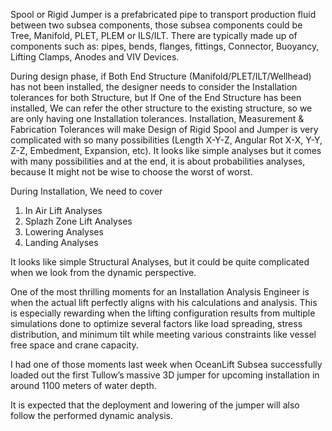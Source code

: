 Spool or Rigid Jumper is a prefabricated pipe to transport production fluid between two subsea components, those subsea components could be Tree, Manifold, PLET, PLEM or ILS/ILT. There are typically made up of components such as: pipes, bends, flanges, fittings, Connector, Buoyancy, Lifting Clamps, Anodes and VIV Devices.

During design phase, if Both End Structure (Manifold/PLET/ILT/Wellhead) has not been installed, the designer needs to consider the Installation tolerances for both Structure, but If One of the End Structure has been installed, We can refer the other structure to the existing structure, so we are only having one Installation tolerances. Installation, Measurement & Fabrication Tolerances will make Design of Rigid Spool and Jumper is very complicated with so many possibilities (Length X-Y-Z, Angular Rot X-X, Y-Y, Z-Z, Embedment, Expansion, etc). It looks like simple analyses but it comes with many possibilities and at the end, it is about probabilities analyses, because It might not be wise to choose the worst of worst.

During Installation, We need to cover
1. In Air Lift Analyses
2. Splazh Zone Lift Analyses
3. Lowering Analyses
4. Landing Analyses

It looks like simple Structural Analyses, but it could be quite complicated when we look from the dynamic perspective.


One of the most thrilling moments for an Installation Analysis Engineer is when the actual lift perfectly aligns with his calculations and analysis. This is especially rewarding when the lifting configuration results from multiple simulations done to optimize several factors like load spreading, stress distribution, and minimum tilt while meeting various constraints like vessel free space and crane capacity. 

I had one of those moments last week when OceanLift Subsea successfully loaded out the first Tullow’s massive 3D jumper for upcoming installation in around 1100 meters of water depth.

It is expected that the deployment and lowering of the jumper will also follow the performed dynamic analysis.

